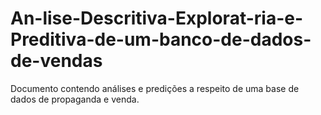 # An-lise-Descritiva-Explorat-ria-e-Preditiva-de-um-banco-de-dados-de-vendas
Documento contendo análises e predições a respeito de uma base de dados de propaganda e venda.
